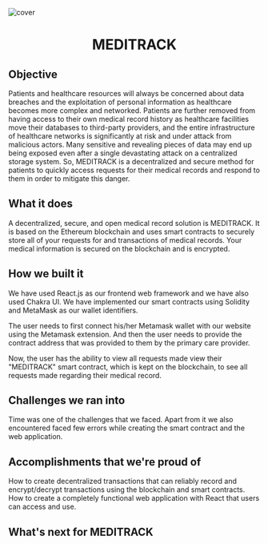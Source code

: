![cover](https://user-images.githubusercontent.com/73957024/178136189-871086ca-9ff6-4ff5-9ad0-8963280503cf.png)

<div align="center">  
  </a>
  <h1 align="center">MEDITRACK</h1>
</div>

## Objective
Patients and healthcare resources will always be concerned about data breaches and the exploitation of personal information as healthcare becomes more complex and networked. Patients are further removed from having access to their own medical record history as healthcare facilities move their databases to third-party providers, and the entire infrastructure of healthcare networks is significantly at risk and under attack from malicious actors. Many sensitive and revealing pieces of data may end up being exposed even after a single devastating attack on a centralized storage system.
So, MEDITRACK is a decentralized and secure method for patients to quickly access requests for their medical records and respond to them in order to mitigate this danger.

## What it does
A decentralized, secure, and open medical record solution is MEDITRACK. It is based on the Ethereum blockchain and uses smart contracts to securely store all of your requests for and transactions of medical records. Your medical information is secured on the blockchain and is encrypted.

## How we built it
We have used React.js as our frontend web framework and we have also used Chakra UI. We have implemented our smart contracts using Solidity and MetaMask as our wallet identifiers.

The user needs to first connect his/her Metamask wallet with our website using the Metamask extension. 
And then the user needs to provide the contract address that was provided to them by the primary care provider.

Now, the user has the ability to view all requests made view their "MEDITRACK" smart contract, which is kept on the blockchain, to see all requests made regarding their medical record.

## Challenges we ran into
Time was one of the challenges that we faced. Apart from it we also encountered faced few errors while creating the smart contract and the web application.

## Accomplishments that we're proud of
How to create decentralized transactions that can reliably record and encrypt/decrypt transactions using the blockchain and smart contracts.
How to create a completely functional web application with React that users can access and use.

## What's next for MEDITRACK

